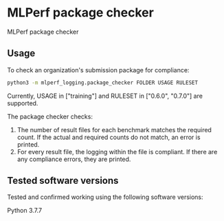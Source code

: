 # MLPerf package checker

MLPerf package checker

## Usage

To check an organization's submission package for compliance:

```sh
python3 -m mlperf_logging.package_checker FOLDER USAGE RULESET
```

Currently, USAGE in ["training"] and RULESET in ["0.6.0", "0.7.0"] are supported.

The package checker checks:
1. The number of result files for each benchmark matches the required count. If
   the actual and required counts do not match, an error is printed.
2. For every result file, the logging within the file is compliant. If there are
   any compliance errors, they are printed.


## Tested software versions
Tested and confirmed working using the following software versions:

Python 3.7.7
